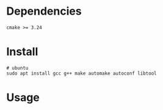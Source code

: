 # Dependencies
```shell
cmake >= 3.24
```

# Install
```shell
# ubuntu
sudo apt install gcc g++ make automake autoconf libtool
```

# Usage
